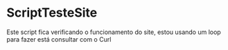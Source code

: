 # ScriptTesteSite
Este script fica verificando o funcionamento do site, estou usando um loop para fazer está consultar com o Curl



